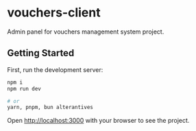 # vouchers-client
Admin panel for vouchers management system project.

## Getting Started

First, run the development server:

```bash
npm i
npm run dev

# or
yarn, pnpm, bun alterantives
```
Open [http://localhost:3000](http://localhost:3000) with your browser to see the project.
